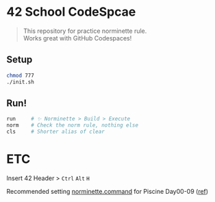 # 42 School CodeSpcae

> This repository for practice norminette rule. \
> Works great with GitHub Codespaces!

## Setup
```bash
chmod 777
./init.sh
```

## Run!
```bash
run 	# ✨ Norminette > Build > Execute
norm	# Check the norm rule, nothing else
cls		# Shorter alias of clear
```


# ETC
Insert 42 Header > `Ctrl` `Alt` `H`

Recommended setting [norminette.command](./.vscode/settings.json) for Piscine Day00-09 ([ref](evilcat.norminette-42))
